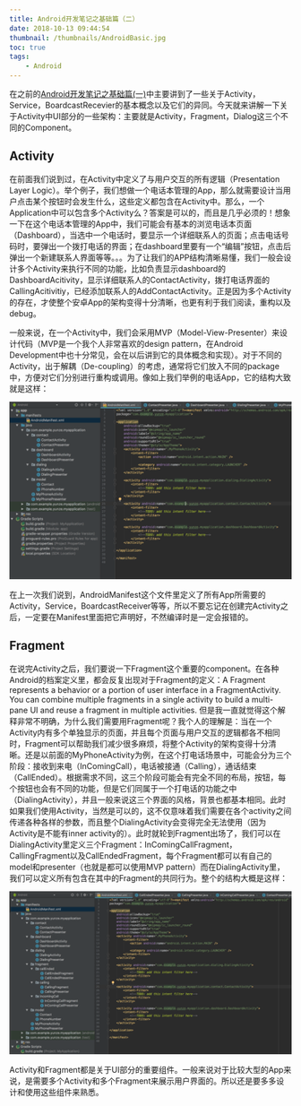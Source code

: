 ```yaml
---
title: Android开发笔记之基础篇（二）
date: 2018-10-13 09:44:54
thumbnail: /thumbnails/AndroidBasic.jpg
toc: true
tags:
    - Android
---
```


在之前的[Android开发笔记之基础篇(一)](https://yunze-li.github.io/2018/09/22/AndroidBasic1/)中主要讲到了一些关于Activity，Service，BoardcastRecevier的基本概念以及它们的异同。今天就来讲解一下关于Activity中UI部分的一些架构：主要就是Activity，Fragment，Dialog这三个不同的Component。

<!-- more -->

## Activity
在前面我们说到过，在Activity中定义了与用户交互的所有逻辑（Presentation Layer Logic）。举个例子，我们想做一个电话本管理的App，那么就需要设计当用户点击某个按钮时会发生什么，这些定义都包含在Activity中。那么，一个Application中可以包含多个Activity么？答案是可以的，而且是几乎必须的！想象一下在这个电话本管理的App中，我们可能会有基本的浏览电话本页面（Dashboard），当选中一个电话时，要显示一个详细联系人的页面；点击电话号码时，要弹出一个拨打电话的界面；在dashboard里要有一个“编辑”按钮，点击后弹出一个新建联系人界面等等。。。为了让我们的APP结构清晰易懂，我们一般会设计多个Activity来执行不同的功能，比如负责显示dashboard的DashboardAcitivity，显示详细联系人的ContactActivity，拨打电话界面的CallingAcitivitiy，已经添加联系人的AddContactActivity。正是因为多个Activity的存在，才使整个安卓App的架构变得十分清晰，也更有利于我们阅读，重构以及debug。

一般来说，在一个Activity中，我们会采用MVP（Model-View-Presenter）来设计代码（MVP是一个我个人非常喜欢的design pattern，在Android Development中也十分常见，会在以后讲到它的具体概念和实现）。对于不同的Activity，出于解耦（De-coupling）的考虑，通常将它们放入不同的package中，方便对它们分别进行重构或调用。像如上我们举例的电话App，它的结构大致就是这样：

![](https://raw.githubusercontent.com/Yunze-Li/BlogPictures/master/BlogPictures/pictures/MyPhoneApplication.png?token=AOJCUFZM2R5H3WDFIJR7SQC65W7KK)

在上一次我们说到，AndroidManifest这个文件里定义了所有App所需要的Activity，Service，BoardcastReceiver等等，所以不要忘记在创建完Activity之后，一定要在Manifest里面把它声明好，不然编译时是一定会报错的。

## Fragment
在说完Activity之后，我们要说一下Fragment这个重要的component。在各种Android的档案定义里，都会反复出现对于Fragment的定义：A Fragment represents a behavior or a portion of user interface in a FragmentActivity. You can combine multiple fragments in a single activity to build a multi-pane UI and reuse a fragment in multiple activities. 但是我一直就觉得这个解释非常不明确，为什么我们需要用Fragment呢？我个人的理解是：当在一个Activity内有多个单独显示的页面，并且每个页面与用户交互的逻辑都各不相同时，Fragment可以帮助我们减少很多麻烦，将整个Activity的架构变得十分清晰。还是以前面的MyPhoneActivity为例，在这个打电话场景中，可能会分为三个阶段：接收到来电（InComingCall），电话被接通（Calling），通话结束（CallEnded）。根据需求不同，这三个阶段可能会有完全不同的布局，按钮，每个按钮也会有不同的功能，但是它们同属于一个打电话的功能之中（DialingActivity），并且一般来说这三个界面的风格，背景也都基本相同。此时如果我们使用Activity，当然是可以的，这不仅意味着我们需要在各个activity之间传递各种各样的参数，而且整个DialingActivity会变得完全无法使用（因为Activity是不能有inner activity的）。此时就轮到Fragment出场了，我们可以在DialingActivity里定义三个Fragment：InComingCallFragment，CallingFragment以及CallEndedFragment，每个Fragment都可以有自己的model和presenter（也就是都可以使用MVP pattern）而在DialingActivity里，我们可以定义所有包含在其中的Fragment的共同行为。整个的结构大概是这样：

![](https://raw.githubusercontent.com/Yunze-Li/BlogPictures/master/BlogPictures/pictures/MyPhoneFragment.png?token=AOJCUFYRFSRJYNGGNMYPWFK65W7M2)

Activity和Fragment都是关于UI部分的重要组件。一般来说对于比较大型的App来说，是需要多个Activity和多个Fragment来展示用户界面的。所以还是要多多设计和使用这些组件来熟悉。